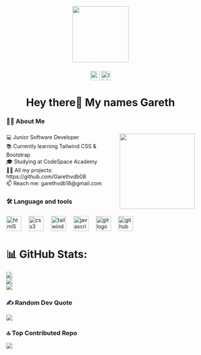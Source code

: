 <div align="center">
  <img height="150" src="https://media0.giphy.com/media/v1.Y2lkPTc5MGI3NjExaTBvaDVqcnJvcmY3eG5qZGxmdWN2c245Z2F3dGdsdWc4b2ZnbjFsYyZlcD12MV9pbnRlcm5hbF9naWZfYnlfaWQmY3Q9Zw/vi9q6kkhLiJVx3L8TO/giphy.gif"  />
</div>

###

<div align="center">
  <img src="https://img.shields.io/static/v1?message=Gmail&logo=gmail&label=&color=D14836&logoColor=white&labelColor=&style=for-the-badge" height="25" alt="gmail logo"  />
  <a href="https://www.linkedin.com/in/gareth-van-den-berg-7b8295221/" target="_blank">
    <img src="https://img.shields.io/static/v1?message=LinkedIn&logo=linkedin&label=&color=0077B5&logoColor=white&labelColor=&style=for-the-badge" height="25" alt="linkedin logo"  />
  </a>
</div>

###

<h1 align="center">Hey there👋 My names Gareth</h1>

###

<h3 align="left">👩‍💻  About Me</h3>

###

<img align="right" height="201" src="https://media1.giphy.com/media/v1.Y2lkPTc5MGI3NjExYjU1ZHJ6NXd1ZmRyZGluZ3MwNGY1YTE2ZmpzMXhqdWRzZzVtYWU0ZyZlcD12MV9pbnRlcm5hbF9naWZfYnlfaWQmY3Q9Zw/gH1jGsCnQBiFHWMFzh/giphy.gif"  />

###

<p align="left">💻 Junior Software Developer<br>📚 Currently learning Tailwind CSS & Bootstrap<br>🎓 Studying at CodeSpace Academy<br>👨‍💻 All my projects: https://github.com/Garethvdb08<br>📫 Reach me: garethvdb18@gmail.com</p>

###

<h3 align="left">🛠 Language and tools</h3>

###

<div align="left">
  <img src="https://skillicons.dev/icons?i=html" height="40" alt="html5 logo"  />
  <img width="12" />
  <img src="https://skillicons.dev/icons?i=css" height="40" alt="css3 logo"  />
  <img width="12" />
  <img src="https://skillicons.dev/icons?i=tailwind" height="40" alt="tailwindcss logo"  />
  <img width="12" />
  <img src="https://skillicons.dev/icons?i=js" height="40" alt="javascript logo"  />
  <img width="12" />
  <img src="https://skillicons.dev/icons?i=git" height="40" alt="git logo"  />
  <img width="12" />
  <img src="https://skillicons.dev/icons?i=github" height="40" alt="github logo"  />
</div>

###
# 📊 GitHub Stats:
![](https://github-readme-stats.vercel.app/api?username=garethvdb08&theme=dark&hide_border=false&include_all_commits=false&count_private=false)<br/>
![](https://nirzak-streak-stats.vercel.app/?user=garethvdb08&theme=dark&hide_border=false)<br/>
![](https://github-readme-stats.vercel.app/api/top-langs/?username=garethvdb08&theme=dark&hide_border=false&include_all_commits=false&count_private=false&layout=compact)

### ✍️ Random Dev Quote
![](https://quotes-github-readme.vercel.app/api?type=horizontal&theme=tokyonight)

### 🔝 Top Contributed Repo
![](https://github-contributor-stats.vercel.app/api?username=garethvdb08&limit=5&theme=nightowl&combine_all_yearly_contributions=true)

<!-- Proudly created with GPRM ( https://gprm.itsvg.in ) -->
